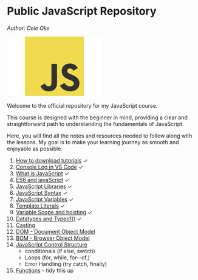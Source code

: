# Public JavaScript Repository
*Author: Dele Oke*

![JavaScript Logo](images/javascript-39403.png)

Welcome to the official repository for my JavaScript course.

This course is designed with the beginner in mind, providing a clear and straightforward path to  understanding the fundamentals of JavaScript. 

Here, you will find all the notes and resources needed to follow along with the lessons. My goal is to make your learning  journey as smooth and enjoyable as possible. 

1. [How to download tutorials](tutorials/downloading_tutorials.md) ✓
1. [Console Log in VS Code](tutorials/EdgeToolsVSCode.md) ✓
1. [What is JavaScript](tutorials/what_is_JavaScript.md) ✓
1. [ES6 and javaScript](tutorials/ES6_JavaScript.md) ✓
1. [JavaScript Libraries](tutorials/JavaScript_libraries.md) ✓
1. [JavaScript Syntax](tutorials/javaScript_Syntax.md) ✓
1. [JavaScript Variables](tutorials/JavaScript_variables.md) ✓
1. [Template Literals](tutorials/template_literals.md) ✓
1. [Variable Scope and hoisting](tutorials/scope_hoist_variables.md) ✓
1. [Datatypes and Typeof()](tutorials/datatypes.md) ✓
1. [Casting](tutorials/casting.md)
1. [DOM - Document Object Model](tutorials/JavaScript_DOM.md)
1. [BOM - Browser Object Model](tutorials/JavaScript_BOM.md)
1. [JavaScript Control Structure](tutorials/control_structure.md)  
    - conditionals (if else, switch)
    - Loops (for, while, for--of,)
    - Error Handling (try catch, finally)
1. [Functions](tutorials/functions.md) - tidy this up

